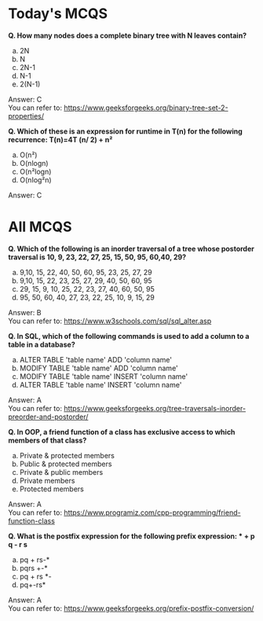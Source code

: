 # Today's MCQS

**Q. How many nodes does a complete binary tree with N leaves contain?**

<ol type="a">
  <li>2N</li>
  <li>N</li>
  <li>2N-1</li>
  <li>N-1</li>
  <li>2(N-1)</li>
</ol>

Answer: C <br/>You can refer to: https://www.geeksforgeeks.org/binary-tree-set-2-properties/

**Q. Which of these is an expression for runtime in T(n) for the following recurrence: T(n)=4T (n/ 2) + n²**

<ol type="a">
  <li>O(n²)</li>
  <li>O(nlogn)</li>
  <li>O(n²logn)</li>
  <li>O(nIog²n)</li>
</ol>

Answer: C 

# All MCQS

**Q. Which of the following is an inorder traversal of a tree whose postorder traversal is 10, 9, 23, 22, 27, 25, 15, 50, 95, 60,40, 29?**

<ol type="a">
  <li>9,10, 15, 22, 40, 50, 60, 95, 23, 25, 27, 29</li>
  <li>9,10, 15, 22, 23, 25, 27, 29, 40, 50, 60, 95</li>
  <li>29, 15, 9, 10, 25, 22, 23, 27, 40, 60, 50, 95</li>
  <li>95, 50, 60, 40, 27, 23, 22, 25, 10, 9, 15, 29</li>
</ol>

Answer: B <br/>You can refer to: https://www.w3schools.com/sql/sql_alter.asp

**Q. In SQL, which of the following commands is used to add a column to a table in a database?**

<ol type="a">
  <li>ALTER TABLE 'table name' ADD 'column name'</li>
  <li>MODIFY TABLE 'table name' ADD 'column name'</li>
  <li>MODIFY TABLE 'table name' INSERT 'column name'</li>
  <li>ALTER TABLE 'table name' INSERT 'column name'</li>
</ol>

Answer: A <br/>You can refer to: https://www.geeksforgeeks.org/tree-traversals-inorder-preorder-and-postorder/

**Q. In OOP, a friend function of a class has exclusive access to which members of that class?**

<ol type="a">
  <li>Private & protected members</li>
  <li>Public & protected members</li>
  <li>Private & public members</li>
  <li>Private members</li>
  <li>Protected members</li>
</ol>

Answer: A <br/>You can refer to: https://www.programiz.com/cpp-programming/friend-function-class

**Q. What is the postfix expression for the following prefix expression: * + p q - r s**

<ol type="a">
  <li>pq + rs-*</li>
  <li>pqrs +-*</li>
  <li>pq + rs *-</li>
  <li>pq+-rs*</li>
</ol>

Answer: A <br/>You can refer to: https://www.geeksforgeeks.org/prefix-postfix-conversion/
